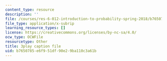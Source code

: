 ```yaml
---
content_type: resource
description: ''
file: /courses/res-6-012-introduction-to-probability-spring-2018/b7650785e6f951df90e29ba110c3a61b_k9f0N3ADvdM.vtt
file_type: application/x-subrip
learning_resource_types: []
license: https://creativecommons.org/licenses/by-nc-sa/4.0/
ocw_type: OCWFile
resourcetype: Other
title: 3play caption file
uid: b7650785-e6f9-51df-90e2-9ba110c3a61b
---
```

